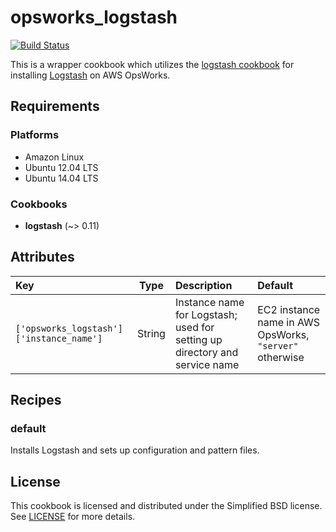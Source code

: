 # opsworks_logstash

[![Build Status](https://travis-ci.org/verdigris-cookbooks/opsworks-logstash.svg)](https://travis-ci.org/verdigris-cookbooks/opsworks-logstash)

This is a wrapper cookbook which utilizes the [logstash cookbook](https://github.com/lusis/chef-logstash)
for installing [Logstash](http://logstash.net/) on AWS OpsWorks.

## Requirements

### Platforms

* Amazon Linux
* Ubuntu 12.04 LTS
* Ubuntu 14.04 LTS

### Cookbooks

* **logstash** (~> 0.11)

## Attributes

| Key                                      |  Type  | Description                                                                | Default                                                 |
|:-----------------------------------------|:------:|:---------------------------------------------------------------------------|:--------------------------------------------------------|
| `['opsworks_logstash']['instance_name']` | String | Instance name for Logstash; used for setting up directory and service name | EC2 instance name in AWS OpsWorks, `"server"` otherwise |

## Recipes

### default

Installs Logstash and sets up configuration and pattern files.

## License

This cookbook is licensed and distributed under the Simplified BSD license.
See [LICENSE](https://github.com/verdigris-cookbooks/opsworks-rabbitmq/blob/master/LICENSE)
for more details.
